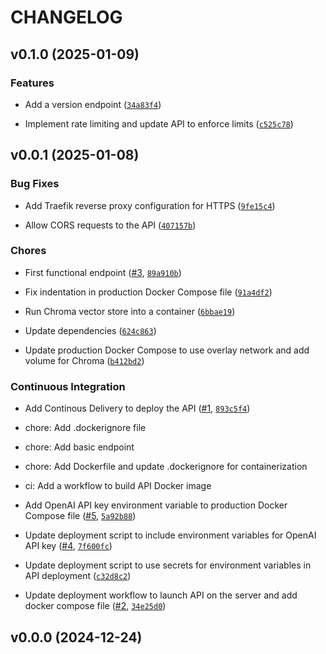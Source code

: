 # CHANGELOG


## v0.1.0 (2025-01-09)

### Features

- Add a version endpoint
  ([`34a83f4`](https://github.com/cmnemoi/emush_rag/commit/34a83f42b43346268fca31db8ad3eb5a1c7d5187))

- Implement rate limiting and update API to enforce limits
  ([`c525c78`](https://github.com/cmnemoi/emush_rag/commit/c525c786070e59add754255e7c65fb8b195f8986))


## v0.0.1 (2025-01-08)

### Bug Fixes

- Add Traefik reverse proxy configuration for HTTPS
  ([`9fe15c4`](https://github.com/cmnemoi/emush_rag/commit/9fe15c47ce4c1b07b830f47c6c201ee4cd2b961f))

- Allow CORS requests to the API
  ([`407157b`](https://github.com/cmnemoi/emush_rag/commit/407157b00f575dce8e741fb97d4cbce784f333a6))

### Chores

- First functional endpoint ([#3](https://github.com/cmnemoi/emush_rag/pull/3),
  [`89a910b`](https://github.com/cmnemoi/emush_rag/commit/89a910b11efce81e183ec0b65e2fa6f9adbb878e))

- Fix indentation in production Docker Compose file
  ([`91a4df2`](https://github.com/cmnemoi/emush_rag/commit/91a4df27d23638cd409facf3432ecdc65cd7a94b))

- Run Chroma vector store into a container
  ([`6bbae19`](https://github.com/cmnemoi/emush_rag/commit/6bbae1951eb45bc23ef336616065260cb42ecafb))

- Update dependencies
  ([`624c863`](https://github.com/cmnemoi/emush_rag/commit/624c86323d8b129999e2fb5517370b49e6107192))

- Update production Docker Compose to use overlay network and add volume for Chroma
  ([`b412bd2`](https://github.com/cmnemoi/emush_rag/commit/b412bd2b8e019c9b288e0a91b05a47de9f584d40))

### Continuous Integration

- Add Continous Delivery to deploy the API ([#1](https://github.com/cmnemoi/emush_rag/pull/1),
  [`893c5f4`](https://github.com/cmnemoi/emush_rag/commit/893c5f4f27780be04afc2aeb1f0ded9e5bb59ee4))

* chore: Add .dockerignore file

* chore: Add basic endpoint

* chore: Add Dockerfile and update .dockerignore for containerization

* ci: Add a workflow to build API Docker image

- Add OpenAI API key environment variable to production Docker Compose file
  ([#5](https://github.com/cmnemoi/emush_rag/pull/5),
  [`5a92b88`](https://github.com/cmnemoi/emush_rag/commit/5a92b88d84b4171c6e8529bcecf54b5852050f03))

- Update deployment script to include environment variables for OpenAI API key
  ([#4](https://github.com/cmnemoi/emush_rag/pull/4),
  [`7f600fc`](https://github.com/cmnemoi/emush_rag/commit/7f600fceb80fe124392200de7ec0e5f9bb93552c))

- Update deployment script to use secrets for environment variables in API deployment
  ([`c32d8c2`](https://github.com/cmnemoi/emush_rag/commit/c32d8c281838e259a0e45fe14d171a963ddd5388))

- Update deployment workflow to launch API on the server and add docker compose file
  ([#2](https://github.com/cmnemoi/emush_rag/pull/2),
  [`34e25d0`](https://github.com/cmnemoi/emush_rag/commit/34e25d0e4ce715993b7f3568e726371c76175b61))


## v0.0.0 (2024-12-24)
